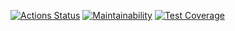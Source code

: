[![Actions Status](https://github.com/Tanman515/hexlet_pytest/workflows/job.yml)](https://github.com/Tanman515/hexlet_pytest/actions)
[![Maintainability](https://api.codeclimate.com/v1/badges/535e4f1253210aee6022/maintainability)](https://codeclimate.com/github/Tanman515/hexlet_pytest/maintainability)
[![Test Coverage](https://api.codeclimate.com/v1/badges/535e4f1253210aee6022/test_coverage)](https://codeclimate.com/github/Tanman515/hexlet_pytest/test_coverage)
